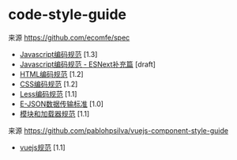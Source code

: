 # code-style-guide

来源 https://github.com/ecomfe/spec 

- [Javascript编码规范](https://github.com/ecomfe/spec/blob/master/javascript-style-guide.md) <span class="std-rec">[1.3]</span>
- [Javascript编码规范 - ESNext补充篇](https://github.com/ecomfe/spec/blob/master/es-next-style-guide.md) <span class="std-rec">[draft]</span>
- [HTML编码规范](https://github.com/ecomfe/spec/blob/master/html-style-guide.md) <span class="std-rec">[1.2]</span>
- [CSS编码规范](https://github.com/ecomfe/spec/blob/master/css-style-guide.md) <span class="std-rec">[1.2]</span>
- [Less编码规范](https://github.com/ecomfe/spec/blob/master/less-code-style.md) <span class="std-rec">[1.1]</span>
- [E-JSON数据传输标准](https://github.com/ecomfe/spec/blob/master/e-json.md) <span class="std-rec">[1.0]</span>
- [模块和加载器规范](https://github.com/ecomfe/spec/blob/master/module.md) <span class="std-rec">[1.1]</span>


来源 https://github.com/pablohpsilva/vuejs-component-style-guide 

- [vuejs规范](https://github.com/pablohpsilva/vuejs-component-style-guide/blob/master/README-CN.md) <span class="std-rec">[1.1]</span>
